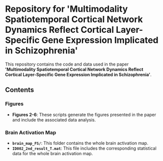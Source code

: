 # Repository for 'Multimodality Spatiotemporal Cortical Network Dynamics Reflect Cortical Layer-Specific Gene Expression Implicated in Schizophrenia'

This repository contains the code and data used in the paper **'Multimodality Spatiotemporal Cortical Network Dynamics Reflect Cortical Layer-Specific Gene Expression Implicated in Schizophrenia'**.

## Contents

### Figures
- **Figures 2-6**: These scripts generate the figures presented in the paper and include the associated data analysis.

### Brain Activation Map
- **`brain_map_FS/`**: This folder contains the whole brain activation map.
- **`ID002_2nd_result_T.mat`**: This file includes the corresponding statistical data for the whole brain activation map.
